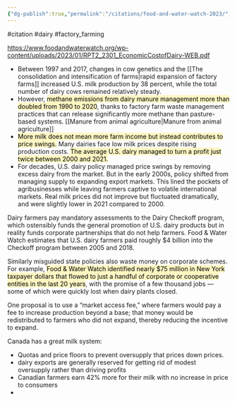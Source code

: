 ```yaml
---
{"dg-publish":true,"permalink":"/citations/food-and-water-watch-2023/","created":"2024-05-02T14:51:52.000+01:00","updated":"2025-09-28T23:41:10.742+01:00"}
---
```


#citation #dairy #factory_farming 

https://www.foodandwaterwatch.org/wp-content/uploads/2023/01/RPT2_2301_EconomicCostofDairy-WEB.pdf

- Between 1997 and 2017, changes in cow genetics and the [[The consolidation and intensification of farms\|rapid expansion of factory farms]] increased U.S. milk production by 38 percent, while the total number of dairy cows remained relatively steady. 
- However, <mark style="background: #FFF3A3A6;">methane emissions from dairy manure management more than doubled from 1990 to 2020</mark>, thanks to factory farm waste management practices that can release significantly more methane than pasture-based systems. [[Manure from animal agriculture\|Manure from animal agriculture]]
- <mark style="background: #FFF3A3A6;">More milk does not mean more farm income but instead contributes to price swings.</mark> Many dairies face low milk prices despite rising production costs. <mark style="background: #FFF3A3A6;">The average U.S. dairy managed to turn a profit just twice between 2000 and 2021. </mark>
- For decades, U.S. dairy policy managed price swings by removing excess dairy from the market. But in the early 2000s, policy shifted from managing supply to expanding export markets. This lined the pockets of agribusinesses while leaving farmers captive to volatile international markets. Real milk prices did not improve but fluctuated dramatically, and were slightly lower in 2021 compared to 2000.

Dairy farmers pay mandatory assessments to the Dairy Checkoff program, which ostensibly funds the general promotion of U.S. dairy products but in reality funds corporate partnerships that do not help farmers. Food & Water Watch estimates that U.S. dairy farmers paid roughly $4 billion into the Checkoff program between 2005 and 2018.

Similarly misguided state policies also waste money on corporate schemes. For example, <mark style="background: #FFF3A3A6;">Food & Water Watch identified nearly $75 million
in New York taxpayer dollars that flowed to just a handful of corporate or cooperative entities in the last 20 years</mark>, with the promise of a few thousand jobs — some of which were quickly lost when dairy plants closed. 

One proposal is to use a “market access fee,” where farmers would pay a fee to increase production beyond a base; that money would be redistributed to farmers who did not expand, thereby reducing the incentive to expand. 

Canada has a great milk system:
- Quotas and price floors to prevent oversupply that prices down prices. 
- dairy exports are generally reserved for getting rid of modest oversupply rather than driving profits
- Canadian farmers earn 42% more for their milk with no increase in price to consumers
-